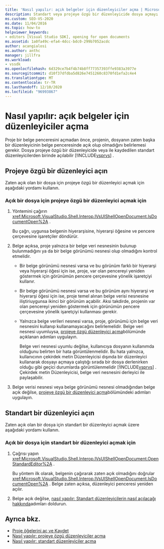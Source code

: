 ```yaml
---
title: 'Nasıl yapılır: açık belgeler için düzenleyiciler açma | Microsoft Docs'
description: Standart veya projeye özgü bir düzenleyicide dosya açmayı öğrenin. Bir proje bir belge penceresi açtığında, dosyanın zaten açık olup olmadığını belirlemesi gerekir.
ms.custom: SEO-VS-2020
ms.date: 11/04/2016
ms.topic: how-to
helpviewer_keywords:
- editors [Visual Studio SDK], opening for open documents
ms.assetid: 1a0fa49c-efa4-4dcc-bdc0-299b7052acdc
author: acangialosi
ms.author: anthc
manager: jillfra
ms.workload:
- vssdk
ms.openlocfilehash: 6d329ce7b4f4b74b8ff77357393ffe9383a3977e
ms.sourcegitcommit: d10f37dfdba5d826e7451260c8370fd1efa2c4e4
ms.translationtype: MT
ms.contentlocale: tr-TR
ms.lasthandoff: 12/10/2020
ms.locfileid: "96993867"
---
```

# <a name="how-to-open-editors-for-open-documents"></a>Nasıl yapılır: açık belgeler için düzenleyiciler açma
Proje bir belge penceresini açmadan önce, projenin, dosyanın zaten başka bir düzenleyicinin belge penceresinde açık olup olmadığını belirlemesi gerekir. Dosya projeye özgü bir düzenleyicide veya ile kaydedilen standart düzenleyicilerden birinde açılabilir [!INCLUDE[vsprvs](../code-quality/includes/vsprvs_md.md)] .

## <a name="open-a-project-specific-editor"></a>Projeye özgü bir düzenleyici açın
 Zaten açık olan bir dosya için projeye özgü bir düzenleyici açmak için aşağıdaki yordamı kullanın.

### <a name="to-open-a-project-specific-editor-for-an-open-file"></a>Açık bir dosya için projeye özgü bir düzenleyici açmak için

1. Yöntemini çağırın <xref:Microsoft.VisualStudio.Shell.Interop.IVsUIShellOpenDocument.IsDocumentOpen%2A> .

    Bu çağrı, uygunsa belgenin hiyerarşisine, hiyerarşi öğesine ve pencere çerçevesine işaretçiler döndürür.

2. Belge açıksa, proje yalnızca bir belge veri nesnesinin bulunup bulunmadığını ya da bir belge görünümü nesnesi olup olmadığını kontrol etmelidir.

   - Bir belge görünümü nesnesi varsa ve bu görünüm farklı bir hiyerarşi veya hiyerarşi öğesi için ise, proje, var olan pencereyi yeniden göstermek için görünümün pencere çerçevesine yönelik işaretçiyi kullanır.

   - Bir belge görünümü nesnesi varsa ve bu görünüm aynı hiyerarşi ve hiyerarşi öğesi için ise, proje temel alınan belge verisi nesnesine iliştiriuygunsa ikinci bir görünüm açabilir. Aksi takdirde, projenin var olan pencereyi yeniden göstermek için görünümün pencere çerçevesine yönelik işaretçiyi kullanması gerekir.

   - Yalnızca belge verileri nesnesi varsa, proje, görünümü için belge veri nesnesini kullanıp kullanamayacağını belirlemelidir. Belge veri nesnesi uyumluysa, [projeye özgü düzenleyici açma](../extensibility/how-to-open-project-specific-editors.md)bölümünde açıklanan adımları uygulayın.

     Belge veri nesnesi uyumlu değilse, kullanıcıya dosyanın kullanımda olduğunu belirten bir hata görüntülenmelidir. Bu hata yalnızca, kullanıcının çekirdek metin Düzenleyicisi dışında bir düzenleyici kullanarak dosyayı açmaya çalıştığı sırada bir dosya derlenirken olduğu gibi geçici durumlarda görüntülenmelidir [!INCLUDE[vsprvs](../code-quality/includes/vsprvs_md.md)] . Çekirdek metin Düzenleyicisi, belge veri nesnesini derleyici ile paylaşabilir.

3. Belge verisi nesnesi veya belge görünümü nesnesi olmadığından belge açık değilse, [projeye özgü bir düzenleyici açma](../extensibility/how-to-open-project-specific-editors.md)bölümündeki adımları uygulayın.

## <a name="open-a-standard-editor"></a>Standart bir düzenleyici açın
 Zaten açık olan bir dosya için standart bir düzenleyici açmak üzere aşağıdaki yordamı kullanın.

### <a name="to-open-a-standard-editor-for-an-open-file"></a>Açık bir dosya için standart bir düzenleyici açmak için

1. Çağrısı yapın <xref:Microsoft.VisualStudio.Shell.Interop.IVsUIShellOpenDocument.OpenStandardEditor%2A> .

     Bu yöntem ilk olarak, belgenin çağırarak zaten açık olmadığını doğrular <xref:Microsoft.VisualStudio.Shell.Interop.IVsUIShellOpenDocument.IsDocumentOpen%2A> . Belge zaten açıksa, düzenleyici penceresi yeniden açılır.

2. Belge açık değilse, [nasıl yapılır: Standart düzenleyicilerin nasıl açılacağı hakkında](../extensibility/how-to-open-standard-editors.md)adımları doldurun.

## <a name="see-also"></a>Ayrıca bkz.
- [Proje öğelerini aç ve Kaydet](../extensibility/internals/opening-and-saving-project-items.md)
- [Nasıl yapılır: projeye özgü düzenleyiciler açma](../extensibility/how-to-open-project-specific-editors.md)
- [Nasıl yapılır: standart düzenleyiciler açma](../extensibility/how-to-open-standard-editors.md)
